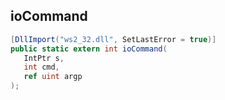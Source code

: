 ## ioCommand

```csharp
[DllImport("ws2_32.dll", SetLastError = true)]
public static extern int ioCommand(
   IntPtr s,
   int cmd,
   ref uint argp
);
```

